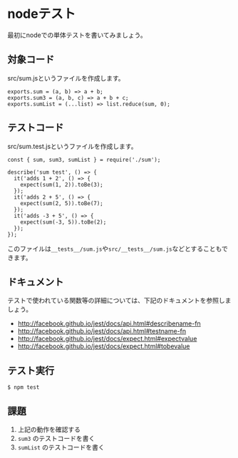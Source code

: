 # nodeテスト

最初にnodeでの単体テストを書いてみましょう。

## 対象コード

src/sum.jsというファイルを作成します。

```
exports.sum = (a, b) => a + b;
exports.sum3 = (a, b, c) => a + b + c;
exports.sumList = (...list) => list.reduce(sum, 0);
```

## テストコード

src/sum.test.jsというファイルを作成します。

```
const { sum, sum3, sumList } = require('./sum');

describe('sum test', () => {
  it('adds 1 + 2', () => {
    expect(sum(1, 2)).toBe(3);
  });
  it('adds 2 + 5', () => {
    expect(sum(2, 5)).toBe(7);
  });
  it('adds -3 + 5', () => {
    expect(sum(-3, 5)).toBe(2);
  });
});
```

このファイルは`__tests__/sum.js`や`src/__tests__/sum.js`などとすることもできます。

## ドキュメント

テストで使われている関数等の詳細については、下記のドキュメントを参照しましょう。

- http://facebook.github.io/jest/docs/api.html#describename-fn
- http://facebook.github.io/jest/docs/api.html#testname-fn
- http://facebook.github.io/jest/docs/expect.html#expectvalue
- http://facebook.github.io/jest/docs/expect.html#tobevalue

## テスト実行

```
$ npm test
```

## 課題

1. 上記の動作を確認する
2. `sum3` のテストコードを書く
3. `sumList` のテストコードを書く
